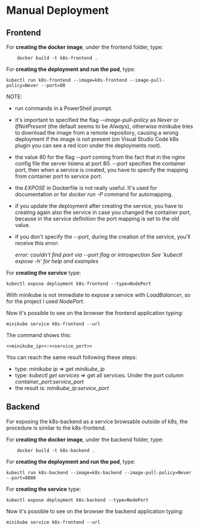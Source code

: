 # Manual Deployment

## Frontend

For **creating the docker image**, under the frontend folder, type:

        docker build -t k8s-frontend .

For **creating the deployment and run the pod**, type:

    kubectl run k8s-frontend --image=k8s-frontend --image-pull-policy=Never --port=80

NOTE:

- run commands in a PowerShell prompt.
- it's important to specified the flag *--image-pull-policy* as *Never* or *IfNotPresent* (the default seems to be *Always*), otherwise minikube tries to download the image from a remote repository, causing a wrong deployment if the image is not present (on Visual Studio Code k8s plugin you can see a red icon under the deployments root).
- the value 80 for the flag *--port* coming from the fact that in the nginx config file the server listens at port 80. *--port* specifies the container port, then when a service is created, you have to specify the mapping from container port to service port.
- the *EXPOSE* in Dockerfile is not really useful. It's used for documentation or for *docker run -P* command for automapping.
- if you update the deployment after creating the service, you have to creating again also the service in case you changed the container port, because in the service definition the port mapping is set to the old value.
- if you don't specify the *--port*, during the creation of the service, you'll receive this error:

    *error: couldn't find port via --port flag or introspection
See 'kubectl expose -h' for help and examples*

For **creating the service** type:

    kubectl expose deployment k8s-frontend --type=NodePort

With minikube is not immediate to expose a service with *LoadBalancer*, so for the project I used *NodePort*.

Now it's possible to see on the browser the frontend application typing:

    minikube service k8s-frontend --url

The command shows this:

    <<minikube_ip>>:<<service_port>>

You can reach the same result following these steps:

- type: *minikube ip* => get *minikube_ip*
- type: *kubectl get services* => get all services. Under the port column *container_port:service_port*
- the result is: *minikube_ip:service_port*

## Backend

For exposing the k8s-backend as a service browsable outside of k8s, the procedure is similar to the k8s-frontend.

For **creating the docker image**, under the backend folder, type:

        docker build -t k8s-backend .

For **creating the deployment and run the pod**, type:

    kubectl run k8s-backend --image=k8s-backend --image-pull-policy=Never --port=8080

For **creating the service** type:

    kubectl expose deployment k8s-backend --type=NodePort

Now it's possible to see on the browser the backend application typing:

    minikube service k8s-frontend --url